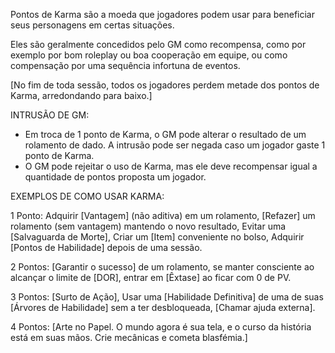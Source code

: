 Pontos de Karma são a moeda que jogadores podem usar para beneficiar seus personagens em certas situações.

Eles são geralmente concedidos pelo GM como recompensa, como por exemplo por bom roleplay ou boa cooperação em equipe, ou como compensação por uma sequência infortuna de eventos.

[No fim de toda sessão, todos os jogadores perdem metade dos pontos de Karma, arredondando para baixo.]

INTRUSÃO DE GM:
- Em troca de 1 ponto de Karma, o GM pode alterar o resultado de um rolamento de dado. A intrusão pode ser negada caso um jogador gaste 1 ponto de Karma.
- O GM pode rejeitar o uso de Karma, mas ele deve recompensar igual a quantidade de pontos proposta um jogador.
  
EXEMPLOS DE COMO USAR KARMA:

1 Ponto: Adquirir [Vantagem] (não aditiva) em um rolamento, [Refazer] um rolamento (sem vantagem) mantendo o novo resultado, Evitar uma [Salvaguarda de Morte], Criar um [Item] conveniente no bolso, Adquirir [Pontos de Habilidade] depois de uma sessão.

2 Pontos: [Garantir o sucesso] de um rolamento, se manter consciente ao alcançar o limite de [DOR], entrar em [Êxtase] ao ficar com 0 de PV.

3 Pontos: [Surto de Ação], Usar uma [Habilidade Definitiva] de uma de suas [Árvores de Habilidade] sem a ter desbloqueada, [Chamar ajuda externa].

4 Pontos: [Arte no Papel. O mundo agora é sua tela, e o curso da história está em suas mãos. Crie mecânicas e cometa blasfémia.]